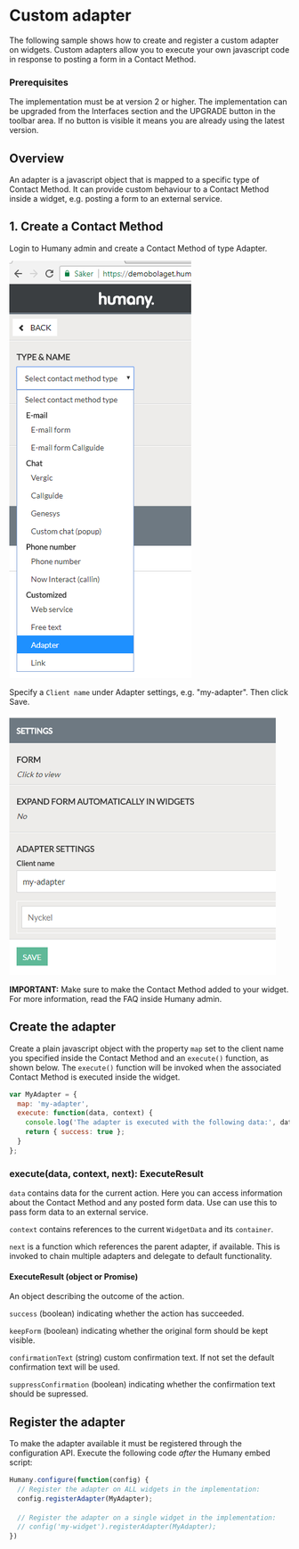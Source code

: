 # Custom adapter
The following sample shows how to create and register a custom adapter on widgets. Custom adapters allow you to execute your own javascript code in response to posting a form in a Contact Method.

### Prerequisites
The implementation must be at version 2 or higher. The implementation can be upgraded from the Interfaces section and the UPGRADE button in the toolbar area. If no button is visible it means you are already using the latest version.

## Overview
An adapter is a javascript object that is mapped to a specific type of Contact Method. It can provide custom behaviour to a Contact Method inside a widget, e.g. posting a form to an external service.

## 1. Create a Contact Method
Login to Humany admin and create a Contact Method of type Adapter.

![](images/create-contact-method.png)

Specify a `Client name` under Adapter settings, e.g. "my-adapter". Then click Save.

![](images/adapter-settings.png)

**IMPORTANT:** Make sure to make the Contact Method added to your widget. For more information, read the FAQ inside Humany admin.

## Create the adapter
Create a plain javascript object with the property `map` set to the client name you specified inside the Contact Method and an `execute()` function, as shown below. The `execute()` function will be invoked when the associated Contact Method is executed inside the widget. 
```javascript
var MyAdapter = {
  map: 'my-adapter',
  execute: function(data, context) {
    console.log('The adapter is executed with the following data:', data);
    return { success: true };
  }
};
```

### execute(data, context, next): ExecuteResult
`data` contains data for the current action. Here you can access information about the Contact Method and any posted form data. Use can use this to pass form data to an external service.

`context` contains references to the current `WidgetData` and its `container`.

`next` is a function which references the parent adapter, if available. This is invoked to chain multiple adapters and delegate to default functionality.

#### ExecuteResult (object or Promise)
An object describing the outcome of the action.

`success` (boolean) indicating whether the action has succeeded.

`keepForm` (boolean) indicating whether the original form should be kept visible.

`confirmationText` (string) custom confirmation text. If not set the default confirmation text will be used.

`suppressConfirmation` (boolean) indicating whether the confirmation text should be supressed.


## Register the adapter
To make the adapter available it must be registered through the configuration API. Execute the following code _after_ the Humany embed script:
```javascript
Humany.configure(function(config) {
  // Register the adapter on ALL widgets in the implementation:
  config.registerAdapter(MyAdapter);

  // Register the adapter on a single widget in the implementation:
  // config('my-widget').registerAdapter(MyAdapter);
})
```